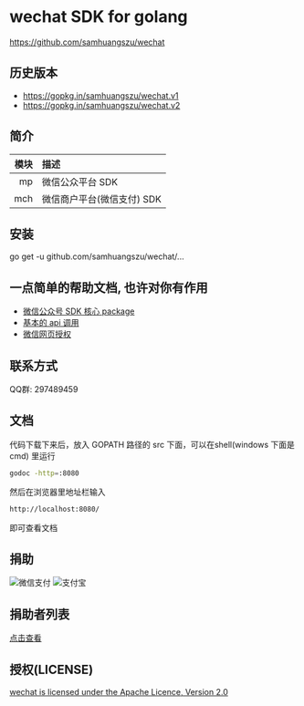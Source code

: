 # wechat SDK for golang
https://github.com/samhuangszu/wechat

## 历史版本
* https://gopkg.in/samhuangszu/wechat.v1
* https://gopkg.in/samhuangszu/wechat.v2

## 简介
| 模块 | 描述                       |
| ---: | :------------------------- |
|   mp | 微信公众平台 SDK           |
|  mch | 微信商户平台(微信支付) SDK |

## 安装
go get -u github.com/samhuangszu/wechat/...

## 一点简单的帮助文档, 也许对你有作用
* [微信公众号 SDK 核心 package](/mp/core/README.md)
* [基本的 api 调用](/mp/README.md)
* [微信网页授权](/mp/oauth2/README.md)

## 联系方式
QQ群: 297489459

## 文档
代码下载下来后，放入 GOPATH 路径的 src 下面，可以在shell(windows 下面是 cmd) 里运行
```sh
godoc -http=:8080
```

然后在浏览器里地址栏输入
```sh
http://localhost:8080/
```
即可查看文档

## 捐助
![微信支付](https://github.com/samhuangszu/wechat/blob/v2/weixin_pay.png)
![支付宝](https://github.com/samhuangszu/wechat/blob/v2/alipay.png)

## 捐助者列表
[点击查看](https://github.com/samhuangszu/wechat/blob/v2/donors.md)

## 授权(LICENSE)
[wechat is licensed under the Apache Licence, Version 2.0](http://www.apache.org/licenses/LICENSE-2.0.html)
